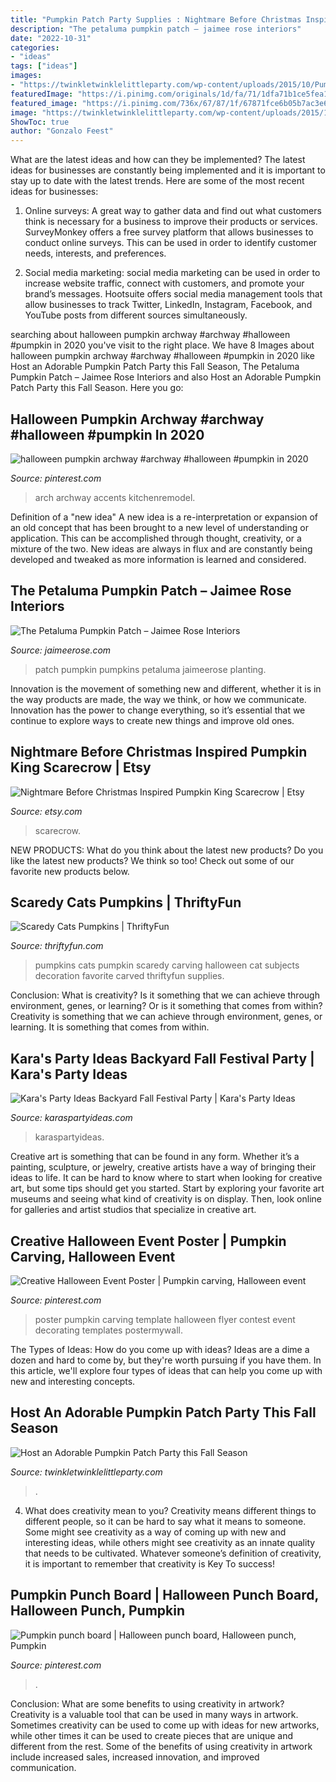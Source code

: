 ```yaml
---
title: "Pumpkin Patch Party Supplies : Nightmare Before Christmas Inspired Pumpkin King Scarecrow"
description: "The petaluma pumpkin patch – jaimee rose interiors"
date: "2022-10-31"
categories:
- "ideas"
tags: ["ideas"]
images:
- "https://twinkletwinklelittleparty.com/wp-content/uploads/2015/10/Pumpkin-Patch-Party5.jpg"
featuredImage: "https://i.pinimg.com/originals/1d/fa/71/1dfa71b1ce5fea1ef8a0ba447f2f69d9.jpg"
featured_image: "https://i.pinimg.com/736x/67/87/1f/67871fce6b05b7ac3e63a509a5aeb91e.jpg"
image: "https://twinkletwinklelittleparty.com/wp-content/uploads/2015/10/Pumpkin-Patch-Party5.jpg"
ShowToc: true
author: "Gonzalo Feest"
---
```



What are the latest ideas and how can they be implemented?
The latest ideas for businesses are constantly being implemented and it is important to stay up to date with the latest trends. Here are some of the most recent ideas for businesses:
1. Online surveys: A great way to gather data and find out what customers think is necessary for a business to improve their products or services. SurveyMonkey offers a free survey platform that allows businesses to conduct online surveys. This can be used in order to identify customer needs, interests, and preferences.

2. Social media marketing: social media marketing can be used in order to increase website traffic, connect with customers, and promote your brand’s messages. Hootsuite offers social media management tools that allow businesses to track Twitter, LinkedIn, Instagram, Facebook, and YouTube posts from different sources simultaneously.

	

		
searching about halloween pumpkin archway #archway #halloween #pumpkin in 2020 you've visit to the right place. We have 8 Images about halloween pumpkin archway #archway #halloween #pumpkin in 2020 like Host an Adorable Pumpkin Patch Party this Fall Season, The Petaluma Pumpkin Patch – Jaimee Rose Interiors and also Host an Adorable Pumpkin Patch Party this Fall Season. Here you go:
		
    
## Halloween Pumpkin Archway #archway #halloween #pumpkin In 2020

<img loading=lazy src="https://i.pinimg.com/736x/67/87/1f/67871fce6b05b7ac3e63a509a5aeb91e.jpg" onerror="this.onerror=null;this.src='https://tse4.mm.bing.net/th?id=OIP.BFIvMwZSm7E2cLokK24T_gHaJ3&amp;pid=15.1';" alt="halloween pumpkin archway #archway #halloween #pumpkin in 2020">

_Source: pinterest.com_

>arch archway accents kitchenremodel. 

	

Definition of a "new idea"
A new idea is a re-interpretation or expansion of an old concept that has been brought to a new level of understanding or application. This can be accomplished through thought, creativity, or a mixture of the two. New ideas are always in flux and are constantly being developed and tweaked as more information is learned and considered.

    
## The Petaluma Pumpkin Patch – Jaimee Rose Interiors

<img loading=lazy src="http://jaimeerose.com/wp-content/uploads/2012/10/IMG_4575.jpg" onerror="this.onerror=null;this.src='https://tse2.mm.bing.net/th?id=OIP.xZjjtMW9vs3mEq2AkSBC8AHaJ4&amp;pid=15.1';" alt="The Petaluma Pumpkin Patch – Jaimee Rose Interiors">

_Source: jaimeerose.com_

>patch pumpkin pumpkins petaluma jaimeerose planting. 

	

Innovation is the movement of something new and different, whether it is in the way products are made, the way we think, or how we communicate. Innovation has the power to change everything, so it’s essential that we continue to explore ways to create new things and improve old ones.

    
## Nightmare Before Christmas Inspired Pumpkin King Scarecrow | Etsy

<img loading=lazy src="https://i.etsystatic.com/7161448/r/il/81966e/363765435/il_794xN.363765435_aix1.jpg" onerror="this.onerror=null;this.src='https://tse2.mm.bing.net/th?id=OIP.agjLX8d7qp54gn06fDyKLAHaLH&amp;pid=15.1';" alt="Nightmare Before Christmas Inspired Pumpkin King Scarecrow | Etsy">

_Source: etsy.com_

>scarecrow. 

	

NEW PRODUCTS: What do you think about the latest new products?
Do you like the latest new products? We think so too! Check out some of our favorite new products below.

    
## Scaredy Cats Pumpkins | ThriftyFun

<img loading=lazy src="https://img.thrfun.com/img/097/540/scaredy_cats_pumpkins_x.jpg" onerror="this.onerror=null;this.src='https://tse4.mm.bing.net/th?id=OIP.2RrYuV-ZdUN-tHh2EHX6YAHaJ4&amp;pid=15.1';" alt="Scaredy Cats Pumpkins | ThriftyFun">

_Source: thriftyfun.com_

>pumpkins cats pumpkin scaredy carving halloween cat subjects decoration favorite carved thriftyfun supplies. 

	

Conclusion: What is creativity? Is it something that we can achieve through environment, genes, or learning? Or is it something that comes from within?
Creativity is something that we can achieve through environment, genes, or learning. It is something that comes from within.

    
## Kara&#039;s Party Ideas Backyard Fall Festival Party | Kara&#039;s Party Ideas

<img loading=lazy src="https://karaspartyideas.com/wp-content/uploads/2020/11/Backyard-Fall-Festival-Party-via-Karas-Party-Ideas-KarasPartyIdeas.com12-683x1024.jpeg" onerror="this.onerror=null;this.src='https://tse3.mm.bing.net/th?id=OIP.Eoy4JLV7_NZW1JJHrXTAxgHaLG&amp;pid=15.1';" alt="Kara&#039;s Party Ideas Backyard Fall Festival Party | Kara&#039;s Party Ideas">

_Source: karaspartyideas.com_

>karaspartyideas. 

	

Creative art is something that can be found in any form. Whether it’s a painting, sculpture, or jewelry, creative artists have a way of bringing their ideas to life. It can be hard to know where to start when looking for creative art, but some tips should get you started. Start by exploring your favorite art museums and seeing what kind of creativity is on display. Then, look online for galleries and artist studios that specialize in creative art.

    
## Creative Halloween Event Poster | Pumpkin Carving, Halloween Event

<img loading=lazy src="https://i.pinimg.com/736x/8a/91/98/8a9198cf64323b1c82de92235dee4232.jpg" onerror="this.onerror=null;this.src='https://tse1.mm.bing.net/th?id=OIP.uzzkGGSmjz7VZrszZvOTBwHaLH&amp;pid=15.1';" alt="Creative Halloween Event Poster | Pumpkin carving, Halloween event">

_Source: pinterest.com_

>poster pumpkin carving template halloween flyer contest event decorating templates postermywall. 

	

The Types of Ideas: How do you come up with ideas?
Ideas are a dime a dozen and hard to come by, but they're worth pursuing if you have them. In this article, we'll explore four types of ideas that can help you come up with new and interesting concepts.

    
## Host An Adorable Pumpkin Patch Party This Fall Season

<img loading=lazy src="https://twinkletwinklelittleparty.com/wp-content/uploads/2015/10/Pumpkin-Patch-Party5.jpg" onerror="this.onerror=null;this.src='https://tse2.mm.bing.net/th?id=OIP.p7iRwyhb70yln1dOhePj2wHaLH&amp;pid=15.1';" alt="Host an Adorable Pumpkin Patch Party this Fall Season">

_Source: twinkletwinklelittleparty.com_

>. 

	

4. What does creativity mean to you?
Creativity means different things to different people, so it can be hard to say what it means to someone. Some might see creativity as a way of coming up with new and interesting ideas, while others might see creativity as an innate quality that needs to be cultivated. Whatever someone’s definition of creativity, it is important to remember that creativity is Key To success!

    
## Pumpkin Punch Board | Halloween Punch Board, Halloween Punch, Pumpkin

<img loading=lazy src="https://i.pinimg.com/originals/1d/fa/71/1dfa71b1ce5fea1ef8a0ba447f2f69d9.jpg" onerror="this.onerror=null;this.src='https://tse4.mm.bing.net/th?id=OIP.3Ssx_lvxckyhdGp0hrxBeAHaJ4&amp;pid=15.1';" alt="Pumpkin punch board | Halloween punch board, Halloween punch, Pumpkin">

_Source: pinterest.com_

>. 

	

Conclusion: What are some benefits to using creativity in artwork?
Creativity is a valuable tool that can be used in many ways in artwork. Sometimes creativity can be used to come up with ideas for new artworks, while other times it can be used to create pieces that are unique and different from the rest. Some of the benefits of using creativity in artwork include increased sales, increased innovation, and improved communication.

